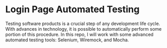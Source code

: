 # Login Page Automated Testing
Testing software products is a crucial step of any development life cycle. With advances in technology, it is possible to automatically perform some portion of this procedure. In this repo, I will work with some advanced automated testing tools: Selenium, Wiremock, and Mocha.
